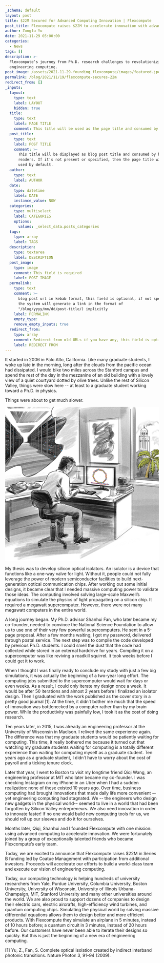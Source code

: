 ```yaml
---
_schema: default
layout: post
title: $22M Secured for Advanced Computing Innovation | Flexcompute
post_title: Flexcompute raises $22M to accelerate innovation with advanced computing
author: Zongfu Yu
date: 2021-11-29 05:00:00
categories:
  - News
tags: []
description: >-
  Flexcompute’s journey from Ph.D. research challenges to revolutionizing
  engineering computing.
post_image: /assets/2021-11-29-founding_flexcompute/images/featured.jpeg
permalink: /blog/2021/11/19/flexcompute-secures-22m
redirect_from: []
_inputs:
  layout:
    type: text
    label: LAYOUT
    hidden: true
  title:
    type: text
    label: PAGE TITLE
    comment: This title will be used as the page title and consumed by search engine
  post_title:
    type: text
    label: POST TITLE
    comment: >-
      This title will be displayed as blog post title and consumed by human
      readers. If it's not present or specified, then the page title will be
      used by default.
  author:
    type: text
    label: AUTHOR
  date:
    type: datetime
    label: DATE
    instance_value: NOW
  categories:
    type: multiselect
    label: CATEGORIES
    options:
      values: _select_data.posts_categories
  tags:
    type: array
    label: TAGS
  description:
    type: textarea
    label: DESCRIPTION
  post_image:
    type: image
    comment: This field is required
    label: POST IMAGE
  permalink:
    type: text
    comment: >-
      blog post url in kebab format, this field is optional, if not specified,
      the system will generate a link in the format of
      "/blog/yyyy/mm/dd/post-title/) implicitly
    label: PERMALINK
    empty_type:
    remove_empty_inputs: true
  redirect_from:
    type: array
    comment: Redirect from old URLs if you have any, this field is optional.
    label: REDIRECT FROM
---
```

It started in 2006 in Palo Alto, California. Like many graduate students, I woke up late in the morning, long after the clouds from the pacific ocean had dissipated. I would bike two miles across the Stanford campus and spend the rest of the day in the mezzanine of an old building with a lovely view of a quiet courtyard dotted by olive trees. Unlike the rest of Silicon Valley, things were slow here -- at least to a graduate student working toward a Ph.D. in physics.

Things were about to get much slower.

![Simulating the physical world by solving massive differential equations allows them to design better and more efficient products.](/assets/2021-11-29-founding_flexcompute/images/featured.jpeg)

My thesis was to develop silicon optical isolators. An isolator is a device that functions like a one-way valve for light. Without it, people could not fully leverage the power of modern semiconductor facilities to build next-generation optical communication chips. After working out some initial designs, it became clear that I needed massive computing power to validate those ideas. The computing involved solving large-scale Maxwell’s equations to simulate the physics of light propagating on a silicon chip. It required a megawatt supercomputer. However, there were not many megawatt computers in the entire world.

A long journey began. My Ph.D. advisor Shanhui Fan, who later became my co-founder, needed to convince the National Science Foundation to allow us to use one of their very few powerful supercomputers. He sent in a 5-page proposal. After a few months waiting, I got my password, delivered through postal service. The next step was to compile the code developed by previous Ph.D. students. I could smell the dust that the code had collected while stored in an external harddrive for years. Compiling it on a supercomputer was like reviving a roadkill squirrel. It took weeks before I could get it to work.

When I thought I was finally ready to conclude my study with just a few big simulations, it was actually the beginning of a two-year long effort. The computing jobs submitted to the supercomputer would wait for days or even weeks. As a result, I could only iterate my design once a week. It would be after 50 iterations and almost 2 years before I finalized an isolator design. Then I graduated with the work published as the cover story in a pretty good journal [1].  At the time, it didn’t bother me much that the speed of innovation was bottlenecked by a computer rather than by my brain power.  While the productivity was painfully low, I took it as the cost of doing research.

Ten years later, in 2015, I was already an engineering professor at the University of Wisconsin in Madison. I relived the same experience again. The difference was that my graduate students would be patiently waiting for computing. This time, it really bothered me because it turned out that watching my graduate students waiting for computing is a totally different experience than waiting for computing myself as a graduate student. Ten years ago as a graduate student, I didn’t have to worry about the cost of payroll and a ticking tenure clock.

Later that year, I went to Boston to visit my longtime friend Qiqi Wang, an engineering professor at MIT who later became my co-founder. I was checking Instagram on my iPhone in an Uber when I had a sudden realization: none of these existed 10 years ago. Over time, business computing had brought innovations that made daily life more convenient -- yet engineering computing had stagnated.  We -- the engineers who design new gadgets in the physical world-- seemed to live in a world that had been forgotten by Silicon Valley entrepreneurs. We also need innovation in order to innovate faster! If no one would build new computing tools for us, we should roll up our sleeves and do it for ourselves.

Months later, Qiqi, Shanhui and I founded Flexcompute with one mission: using advanced computing to accelerate innovation. We were fortunately joined by a group of exceptionally talented friends who became Flexcompute’s early team.

Today, we are excited to announce that Flexcompute raises $22M in Series B funding led by Coatue Management with participation from additional investors. Proceeds will accelerate our efforts to build a world-class team and execute our vision of engineering computing.

Today, our computing technology is helping hundreds of university researchers from Yale, Purdue University, Columbia University, Boston University, University of Wisconsin, University of Illinois Urbana-Champaign, MIT, Stanford University and many other universities around the world. We are also proud to support dozens of companies to design their electric cars, electric aircrafts, high-efficiency wind turbines, and quantum computing chips. Simulating the physical world by solving massive differential equations allows them to design better and more efficient products.  With Flexcompute they simulate an airplane in 5 minutes, instead of 10 hours before; a quantum circuit in 3 minutes, instead of 20 hours before. Our customers have never been able to iterate their designs so quickly. But this is just the beginning of a new era of engineering computing.


[1] Yu, Z., Fan, S. Complete optical isolation created by indirect interband photonic transitions. Nature Photon 3, 91–94 (2009).

